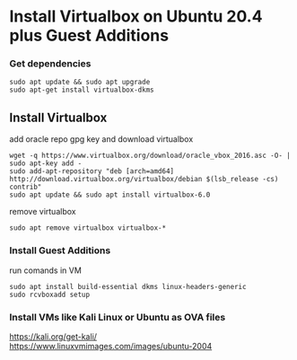 # Install Virtualbox on Ubuntu 20.4 plus Guest Additions

### Get dependencies
```console
sudo apt update && sudo apt upgrade
sudo apt-get install virtualbox-dkms
```
## Install Virtualbox

add oracle repo gpg key and download virtualbox
```console
wget -q https://www.virtualbox.org/download/oracle_vbox_2016.asc -O- | sudo apt-key add -
sudo add-apt-repository "deb [arch=amd64] http://download.virtualbox.org/virtualbox/debian $(lsb_release -cs) contrib"
sudo apt update && sudo apt install virtualbox-6.0

```
remove virtualbox
```console
sudo apt remove virtualbox virtualbox-*
```

### Install Guest Additions

run comands in VM
```console
sudo apt install build-essential dkms linux-headers-generic 
sudo rcvboxadd setup
```

### Install VMs like Kali Linux or Ubuntu as OVA files
https://kali.org/get-kali/  
https://www.linuxvmimages.com/images/ubuntu-2004
